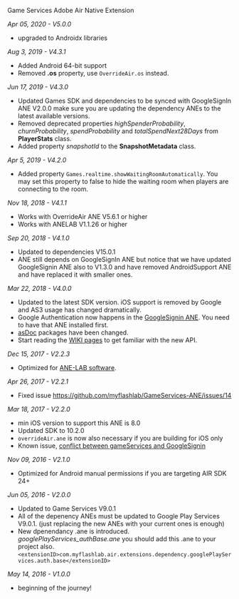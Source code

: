 Game Services Adobe Air Native Extension

*Apr 05, 2020 - V5.0.0*
* upgraded to Androidx libraries

*Aug 3, 2019 - V4.3.1*
* Added Android 64-bit support
* Removed **.os** property, use ```OverrideAir.os``` instead.

*Jun 17, 2019 - V4.3.0*
* Updated Games SDK and dependencies to be synced with GoogleSignIn ANE V2.0.0 make sure you are updating the dependency ANEs to the latest available versions.
* Removed deprecated properties *highSpenderProbability*, *churnProbability*, *spendProbability* and *totalSpendNext28Days* from **PlayerStats** class.
* Added property *snapshotId* to the **SnapshotMetadata** class.

*Apr 5, 2019 - V4.2.0*
* Added property ```Games.realtime.showWaitingRoomAutomatically```. You may set this property to false to hide the waiting room when players are connecting to the room.

*Nov 18, 2018 - V4.1.1*
* Works with OverrideAir ANE V5.6.1 or higher
* Works with ANELAB V1.1.26 or higher

*Sep 20, 2018 - V4.1.0*
* Updated to dependencies V15.0.1
* ANE still depends on GoogleSignIn ANE but notice that we have updated GoogleSignin ANE also to V1.3.0 and have removed AndroidSupport ANE and have replaced it with smaller ones.

*Mar 22, 2018 - V4.0.0*
* Updated to the latest SDK version. iOS support is removed by Google and AS3 usage has changed dramatically.
* Google Authentication now happens in the [GoogleSignin ANE](https://github.com/myflashlab/GoogleSignIn-ANE). You need to have that ANE installed first.
* [asDoc](http://myflashlab.github.io/asdoc/com/myflashlab/air/extensions/googleGames/package-detail.html) packages have been changed.
* Start reading the [WIKI pages](https://github.com/myflashlab/GameServices-ANE/wiki) to get familiar with the new API.

*Dec 15, 2017 - V2.2.3*
* Optimized for [ANE-LAB software](https://github.com/myflashlab/ANE-LAB).

*Apr 26, 2017 - V2.2.1*
* Fixed issue https://github.com/myflashlab/GameServices-ANE/issues/14

*Mar 18, 2017 - V2.2.0*
* min iOS version to support this ANE is 8.0
* Updated SDK to 10.2.0 
* ```overrideAir.ane``` is now also necessary if you are building for iOS only
* Known issue, [conflict between gameServices and GoogleSignin](https://github.com/playgameservices/ios-basic-samples/issues/15)

*Nov 09, 2016 - V2.1.0*
* Optimized for Android manual permissions if you are targeting AIR SDK 24+

*Jun 05, 2016 - V2.0.0*
* Updated to Game Services V9.0.1
* All of the depenency ANEs must be updated to Google Play Services V9.0.1. (just replacing the new ANEs with your current ones is enough)
* New dpenendancy .ane is introduced. *googlePlayServices_authBase.ane* you should add this .ane to your project also. ```<extensionID>com.myflashlab.air.extensions.dependency.googlePlayServices.auth.base</extensionID>```


*May 14, 2016 - V1.0.0*
* beginning of the journey!